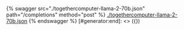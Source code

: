 [#generator:start]: <> ({ "template": "openapi" })
{% swagger src="./togethercomputer-llama-2-70b.json" path="/completions" method="post" %}
[./togethercomputer-llama-2-70b.json](./togethercomputer-llama-2-70b.json)
{% endswagger %}
[#generator:end]: <> ({})